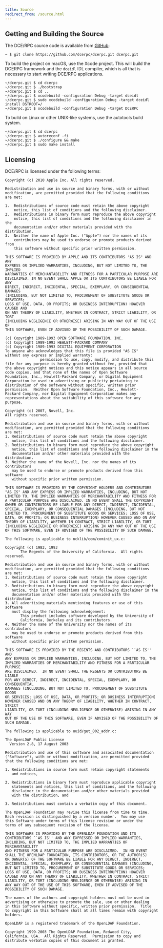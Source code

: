 ```yaml
---
title: Source
redirect_from: /source.html
---
```


## Getting and Building the Source

The DCE/RPC source code is available from [GitHub](https://github.com/dcerpc/dcerpc):

    ~ $ git clone https://github.com/dcerpc/dcerpc.git dcerpc.git

To build the project on macOS, use the Xcode project. This will
build the DCERPC framework and the `dceidl` IDL compiler, which is
all that is necessary to start writing DCE/RPC applications.
   
    ~/dcerpc.git $ cd dcerpc
    ~/dcerpc.git $ ./bootstrap
    ~/dcerpc.git $ cd ..
    ~/dcerpc.git $ xcodebuild -configuration Debug -target dceidl
    ~/dcerpc.git $ sudo xcodebuild -configuration Debug -target dceidl install DSTROOT=/
    ~/dcerpc.git $ xcodebuild -configuration Debug -target DCERPC

To build on Linux or other UNIX-like systems, use the autotools
build system.

    ~/dcerpc.git $ cd dcerpc
    ~/dcerpc.git $ autoreconf -fi
    ~/dcerpc.git $ ./configure && make
    ~/dcerpc.git $ sudo make install

## Licensing

DCE/RPC is licensed under the following terms:

    Copyright (c) 2010 Apple Inc. All rights reserved.

    Redistribution and use in source and binary forms, with or without
    modification, are permitted provided that the following conditions
    are met:

    1.  Redistributions of source code must retain the above copyright
        notice, this list of conditions and the following disclaimer.
    2.  Redistributions in binary form must reproduce the above copyright
        notice, this list of conditions and the following disclaimer in the
        documentation and/or other materials provided with the distribution.
    3.  Neither the name of Apple Inc. ("Apple") nor the names of its
        contributors may be used to endorse or promote products derived from
        this software without specific prior written permission.

    THIS SOFTWARE IS PROVIDED BY APPLE AND ITS CONTRIBUTORS "AS IS" AND ANY
    EXPRESS OR IMPLIED WARRANTIES, INCLUDING, BUT NOT LIMITED TO, THE IMPLIED
    WARRANTIES OF MERCHANTABILITY AND FITNESS FOR A PARTICULAR PURPOSE ARE
    DISCLAIMED. IN NO EVENT SHALL APPLE OR ITS CONTRIBUTORS BE LIABLE FOR ANY
    DIRECT, INDIRECT, INCIDENTAL, SPECIAL, EXEMPLARY, OR CONSEQUENTIAL DAMAGES
    (INCLUDING, BUT NOT LIMITED TO, PROCUREMENT OF SUBSTITUTE GOODS OR SERVICES;
    LOSS OF USE, DATA, OR PROFITS; OR BUSINESS INTERRUPTION) HOWEVER CAUSED AND
    ON ANY THEORY OF LIABILITY, WHETHER IN CONTRACT, STRICT LIABILITY, OR TORT
    (INCLUDING NEGLIGENCE OR OTHERWISE) ARISING IN ANY WAY OUT OF THE USE OF
    THIS SOFTWARE, EVEN IF ADVISED OF THE POSSIBILITY OF SUCH DAMAGE.

    (c) Copyright 1989-1993 OPEN SOFTWARE FOUNDATION, INC.
    (c) Copyright 1989-1993 HEWLETT-PACKARD COMPANY
    (c) Copyright 1989-1993 DIGITAL EQUIPMENT CORPORATION
    To anyone who acknowledges that this file is provided "AS IS"
    without any express or implied warranty:
                    permission to use, copy, modify, and distribute this
    file for any purpose is hereby granted without fee, provided that
    the above copyright notices and this notice appears in all source
    code copies, and that none of the names of Open Software
    Foundation, Inc., Hewlett-Packard Company, or Digital Equipment
    Corporation be used in advertising or publicity pertaining to
    distribution of the software without specific, written prior
    permission.  Neither Open Software Foundation, Inc., Hewlett-
    Packard Company, nor Digital Equipment Corporation makes any
    representations about the suitability of this software for any
    purpose.

    Copyright (c) 2007, Novell, Inc.
    All rights reserved.

    Redistribution and use in source and binary forms, with or without
    modification, are permitted provided that the following conditions
    are met:
    1. Redistributions of source code must retain the above copyright
       notice, this list of conditions and the following disclaimer.
    2. Redistributions in binary form must reproduce the above copyright
       notice, this list of conditions and the following disclaimer in the
       documentation and/or other materials provided with the distribution.
    3. Neither the name of the Novell, Inc. nor the names of its contributors
       may be used to endorse or promote products derived from this software
       without specific prior written permission.

    THIS SOFTWARE IS PROVIDED BY THE COPYRIGHT HOLDERS AND CONTRIBUTORS
    "AS IS" AND ANY EXPRESS OR IMPLIED WARRANTIES, INCLUDING, BUT NOT
    LIMITED TO, THE IMPLIED WARRANTIES OF MERCHANTABILITY AND FITNESS FOR
    A PARTICULAR PURPOSE ARE DISCLAIMED. IN NO EVENT SHALL THE COPYRIGHT
    OWNER OR CONTRIBUTORS BE LIABLE FOR ANY DIRECT, INDIRECT, INCIDENTAL,
    SPECIAL, EXEMPLARY, OR CONSEQUENTIAL DAMAGES (INCLUDING, BUT NOT
    LIMITED TO, PROCUREMENT OF SUBSTITUTE GOODS OR SERVICES; LOSS OF USE,
    DATA, OR PROFITS; OR BUSINESS INTERRUPTION) HOWEVER CAUSED AND ON ANY
    THEORY OF LIABILITY, WHETHER IN CONTRACT, STRICT LIABILITY, OR TORT
    (INCLUDING NEGLIGENCE OR OTHERWISE) ARISING IN ANY WAY OUT OF THE USE
    OF THIS SOFTWARE, EVEN IF ADVISED OF THE POSSIBILITY OF SUCH DAMAGE.

    The following is applicable to ncklib/com/cominit_ux.c:

    Copyright (c) 1983, 1993
           The Regents of the University of California.  All rights reserved.

    Redistribution and use in source and binary forms, with or without
    modification, are permitted provided that the following conditions
    are met:
    1. Redistributions of source code must retain the above copyright
       notice, this list of conditions and the following disclaimer.
    2. Redistributions in binary form must reproduce the above copyright
       notice, this list of conditions and the following disclaimer in the
       documentation and/or other materials provided with the distribution.
    3. All advertising materials mentioning features or use of this software
       must display the following acknowledgement:
           This product includes software developed by the University of
           California, Berkeley and its contributors.
    4. Neither the name of the University nor the names of its contributors
       may be used to endorse or promote products derived from this software
       without specific prior written permission.

    THIS SOFTWARE IS PROVIDED BY THE REGENTS AND CONTRIBUTORS ``AS IS'' AND
    ANY EXPRESS OR IMPLIED WARRANTIES, INCLUDING, BUT NOT LIMITED TO, THE
    IMPLIED WARRANTIES OF MERCHANTABILITY AND FITNESS FOR A PARTICULAR PURPOSE
    ARE DISCLAIMED.  IN NO EVENT SHALL THE REGENTS OR CONTRIBUTORS BE LIABLE
    FOR ANY DIRECT, INDIRECT, INCIDENTAL, SPECIAL, EXEMPLARY, OR CONSEQUENTIAL
    DAMAGES (INCLUDING, BUT NOT LIMITED TO, PROCUREMENT OF SUBSTITUTE GOODS
    OR SERVICES; LOSS OF USE, DATA, OR PROFITS; OR BUSINESS INTERRUPTION)
    HOWEVER CAUSED AND ON ANY THEORY OF LIABILITY, WHETHER IN CONTRACT, STRICT
    LIABILITY, OR TORT (INCLUDING NEGLIGENCE OR OTHERWISE) ARISING IN ANY WAY
    OUT OF THE USE OF THIS SOFTWARE, EVEN IF ADVISED OF THE POSSIBILITY OF
    SUCH DAMAGE.

    The following is applicable to uuid/get_802_addr.c:

    The OpenLDAP Public License
      Version 2.8, 17 August 2003

    Redistribution and use of this software and associated documentation
    ("Software"), with or without modification, are permitted provided
    that the following conditions are met:

    1. Redistributions in source form must retain copyright statements
       and notices,

    2. Redistributions in binary form must reproduce applicable copyright
       statements and notices, this list of conditions, and the following
       disclaimer in the documentation and/or other materials provided
       with the distribution, and

    3. Redistributions must contain a verbatim copy of this document.

    The OpenLDAP Foundation may revise this license from time to time.
    Each revision is distinguished by a version number.  You may use
    this Software under terms of this license revision or under the
    terms of any subsequent revision of the license.

    THIS SOFTWARE IS PROVIDED BY THE OPENLDAP FOUNDATION AND ITS
    CONTRIBUTORS ``AS IS'' AND ANY EXPRESSED OR IMPLIED WARRANTIES,
    INCLUDING, BUT NOT LIMITED TO, THE IMPLIED WARRANTIES OF MERCHANTABILITY
    AND FITNESS FOR A PARTICULAR PURPOSE ARE DISCLAIMED.  IN NO EVENT
    SHALL THE OPENLDAP FOUNDATION, ITS CONTRIBUTORS, OR THE AUTHOR(S)
    OR OWNER(S) OF THE SOFTWARE BE LIABLE FOR ANY DIRECT, INDIRECT,
    INCIDENTAL, SPECIAL, EXEMPLARY, OR CONSEQUENTIAL DAMAGES (INCLUDING,
    BUT NOT LIMITED TO, PROCUREMENT OF SUBSTITUTE GOODS OR SERVICES;
    LOSS OF USE, DATA, OR PROFITS; OR BUSINESS INTERRUPTION) HOWEVER
    CAUSED AND ON ANY THEORY OF LIABILITY, WHETHER IN CONTRACT, STRICT
    LIABILITY, OR TORT (INCLUDING NEGLIGENCE OR OTHERWISE) ARISING IN
    ANY WAY OUT OF THE USE OF THIS SOFTWARE, EVEN IF ADVISED OF THE
    POSSIBILITY OF SUCH DAMAGE.

    The names of the authors and copyright holders must not be used in
    advertising or otherwise to promote the sale, use or other dealing
    in this Software without specific, written prior permission.  Title
    to copyright in this Software shall at all times remain with copyright
    holders.

    OpenLDAP is a registered trademark of the OpenLDAP Foundation.

    Copyright 1999-2003 The OpenLDAP Foundation, Redwood City,
    California, USA.  All Rights Reserved.  Permission to copy and
    distribute verbatim copies of this document is granted.
